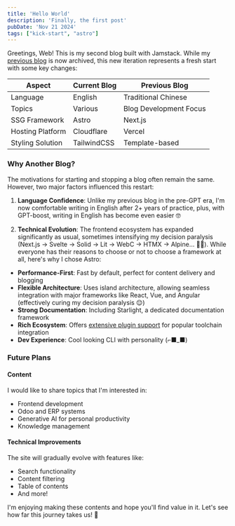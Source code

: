 ```yaml
---
title: 'Hello World'
description: 'Finally, the first post'
pubDate: 'Nov 21 2024'
tags: ["kick-start", "astro"]
---
```


Greetings, Web! This is my second blog built with Jamstack. While my [previous blog](https://personal-blog-khaki.vercel.app) is now archived, this new iteration represents a fresh start with some key changes:

| Aspect               | Current Blog | Previous Blog           |
|---------------------|--------------|------------------------|
| Language            | English      | Traditional Chinese     |
| Topics              | Various      | Blog Development Focus  |
| SSG Framework       | Astro        | Next.js                |
| Hosting Platform    | Cloudflare   | Vercel                 |
| Styling Solution    | TailwindCSS  | Template-based         |

### Why Another Blog?

The motivations for starting and stopping a blog often remain the same. However, two major factors influenced this restart:

1. **Language Confidence**: Unlike my previous blog in the pre-GPT era, I'm now comfortable writing in English after 2+ years of practice, plus, with GPT-boost, writing in English has become even easier 🤓

2. **Technical Evolution**: The frontend ecosystem has expanded significantly as usual, sometimes intensifying my decision paralysis (Next.js → Svelte → Solid → Lit → WebC → HTMX → Alpine... 😵‍💫). While everyone has their reasons to choose or not to choose a framework at all, here's why I chose Astro:

- **Performance-First**: Fast by default, perfect for content delivery and blogging
- **Flexible Architecture**: Uses island architecture, allowing seamless integration with major frameworks like React, Vue, and Angular (effectively curing my decision paralysis 😌)
- **Strong Documentation**: Including Starlight, a dedicated documentation framework
- **Rich Ecosystem**: Offers [extensive plugin support](https://astro.build/integrations/) for popular toolchain integration
- **Dev Experience**: Cool looking CLI with personality (⌐■_■)

### Future Plans

#### Content
I would like to share topics that I'm interested in:
- Frontend development
- Odoo and ERP systems
- Generative AI for personal productivity
- Knowledge management

#### Technical Improvements
The site will gradually evolve with features like:
- Search functionality
- Content filtering
- Table of contents
- And more!

I'm enjoying making these contents and hope you'll find value in it. Let's see how far this journey takes us! 🚀